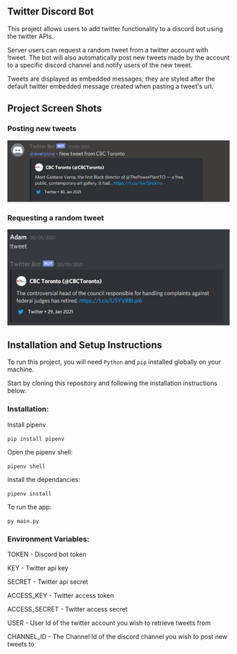 ## Twitter Discord Bot

This project allows users to add twitter functionality to a discord bot using the twitter APIs.

Server users can request a random tweet from a twitter account with !tweet. 
The bot will also automatically post new tweets made by the account to a specific discord channel and notify users of the new tweet.

Tweets are displayed as embedded messages; they are styled after the default twitter embedded message created when pasting a tweet's url.

## Project Screen Shots

### Posting new tweets
![Posting a new tweet to a channel](./screenshots/twitter-bot.png)

### Requesting a random tweet
![Requesting a new tweet](./screenshots/twitter-bot-request.png)

## Installation and Setup Instructions

To run this project, you will need `Python` and `pip` installed globally on your machine.

Start by cloning this repository and following the installation instructions below.

### Installation:

Install pipenv

`pip install pipenv`  

Open the pipenv shell:  

`pipenv shell`  

Install the dependancies:

`pipenv install`  

To run the app:

`py main.py`  

### Environment Variables:

TOKEN - Discord bot token

KEY - Twitter api key

SECRET - Twitter api secret

ACCESS_KEY - Twitter access token

ACCESS_SECRET - Twitter access secret 

USER - User Id of the twitter account you wish to retrieve tweets from

CHANNEL_ID - The Channel Id of the discord channel you wish to post new tweets to
